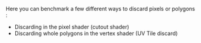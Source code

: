 Here you can benchmark a few different ways to discard pixels or polygons :
- Discarding in the pixel shader (cutout shader)
- Discarding whole polygons in the vertex shader (UV Tile discard)
